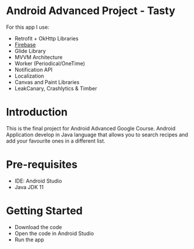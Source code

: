 # Android Advanced Project - Tasty

For this app I use:
- Retrofit + OkHttp Libraries
- [Firebase](https://tasty-69676-default-rtdb.firebaseio.com/recipes.json)
- Glide Library
- MVVM Architecture
- Worker (Periodical/OneTime)
- Notification API
- Localization
- Canvas and Paint Libraries
- LeakCanary, Crashlytics & Timber

# Introduction
This is the final project for Android Advanced Google Course. 
Android Application develop in Java language that allows you to search recipes and add your favourite ones in a different list.

# Pre-requisites
- IDE: Android Studio
- Java JDK 11

# Getting Started
- Download the code
- Open the code in Android Studio
- Run the app
